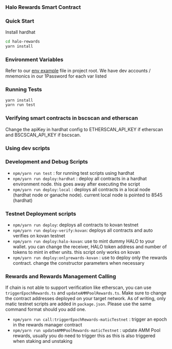 ### Halo Rewards Smart Contract

### Quick Start

Install hardhat

```bash
cd halo-rewards
yarn install
```

### Environment Variables

Refer to our [env example](./.env.example) file in project root. We have dev accounts / mnemonics in our 1Password for each var listed

### Running Tests

```bash
yarn install
yarn run test
```

### Verifying smart contracts in bscscan and etherscan

Change the apiKey in hardhat config to ETHERSCAN_API_KEY if etherscan and BSCSCAN_API_KEY if bscscan.

### Using dev scripts

### Development and Debug Scripts

- `npm/yarn run test` : for running test scripts using hardhat
- `npm/yarn run deploy:hardhat` : deploy all contracts in a hardhat environment node. this goes away after executing the script
- `npm/yarn run deploy:local` : deploys all contracts in a local node (hardhat node or ganache node). current local node is pointed to 8545 (hardhat)

### Testnet Deployment scripts

- `npm/yarn run deploy`: deploys all contracts to kovan testnet
- `npm/yarn run deploy-verify:kovan`: deploys all contracts and auto verifies on kovan testnet
- `npm/yarn run deploy:halo-kovan`: use to mint dummy HALO to your wallet. you can change the receiver, HALO token address and number of tokens to mint in ether units. this script only works on kovan
- `npm/yarn run deploy:onlyrewards-kovan` : use to deploy only the rewards contract. change the constructor parameters when necessary

### Rewards and Rewards Management Calling

If chain is not able to support verification like etherscan, you can use `triggerEpochRewards.ts` and `updateAMMPoolRewards.ts`. Make sure to change the contract addresses deployed on your target network. As of writing, only matic testnet scripts are added in `package.json`. Please use the same command format should you add one.

- `npm/yarn run call:triggerEpochRewards-maticTestnet` : trigger an epoch in the rewards manager contract
- `npm/yarn run updateAMMPoolRewards-maticTestnet` : update AMM Pool rewards, usually you do need to trigger this as this is also triggered when staking and unstaking
